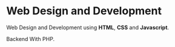 # Web Design and Development

Web Design and Development using **HTML**, **CSS** and **Javascript**. 

Backend With PHP.
